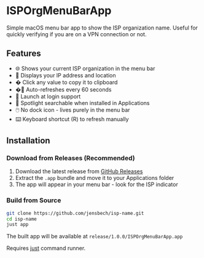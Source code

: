 # ISPOrgMenuBarApp

Simple macOS menu bar app to show the ISP organization name. Useful for quickly verifying if you are on a VPN connection or not.

## Features

- 🌐 Shows your current ISP organization in the menu bar
- 📍 Displays your IP address and location
- � Click any value to copy it to clipboard
- �🔄 Auto-refreshes every 60 seconds
- 🚀 Launch at login support
- 🎯 Spotlight searchable when installed in Applications
- 🖱️ No dock icon - lives purely in the menu bar
- ⌨️ Keyboard shortcut (R) to refresh manually

## Installation

### Download from Releases (Recommended)
1. Download the latest release from [GitHub Releases](https://github.com/jensbech/isp-name/releases)
2. Extract the `.app` bundle and move it to your Applications folder
3. The app will appear in your menu bar - look for the ISP indicator

### Build from Source
```bash
git clone https://github.com/jensbech/isp-name.git
cd isp-name
just app
```

The built app will be available at `release/1.0.0/ISPOrgMenuBarApp.app`

Requires [just](https://github.com/casey/just) command runner.
